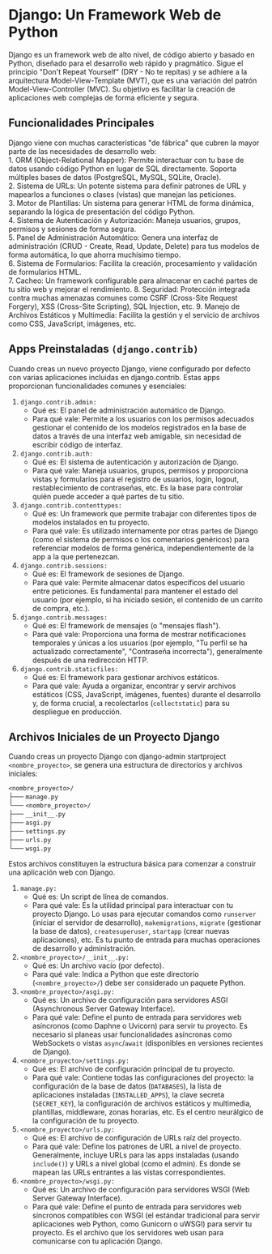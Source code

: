 # Django: Un Framework Web de Python

Django es un framework web de alto nivel, de código abierto y basado en Python, diseñado para el desarrollo web rápido y pragmático. Sigue el principio "Don't Repeat Yourself" (DRY - No te repitas) y se adhiere a la arquitectura Model-View-Template (MVT), que es una variación del patrón Model-View-Controller (MVC). Su objetivo es facilitar la creación de aplicaciones web complejas de forma eficiente y segura.  

## Funcionalidades Principales

Django viene con muchas características "de fábrica" que cubren la mayor parte de las necesidades de desarrollo web:  
    1. ORM (Object-Relational Mapper): Permite interactuar con tu base de datos usando código Python en lugar de SQL directamente. Soporta múltiples bases de datos (PostgreSQL, MySQL, SQLite, Oracle).  
    2. Sistema de URLs: Un potente sistema para definir patrones de URL y mapearlos a funciones o clases (vistas) que manejan las peticiones.  
    3. Motor de Plantillas: Un sistema para generar HTML de forma dinámica, separando la lógica de presentación del código Python.  
    4. Sistema de Autenticación y Autorización: Maneja usuarios, grupos, permisos y sesiones de forma segura.  
    5. Panel de Administración Automático: Genera una interfaz de administración (CRUD - Create, Read, Update, Delete) para tus modelos de forma automática, lo que ahorra muchísimo tiempo.  
    6. Sistema de Formularios: Facilita la creación, procesamiento y validación de formularios HTML.  
    7. Cacheo: Un framework configurable para almacenar en caché partes de tu sitio web y mejorar el rendimiento.
    8. Seguridad: Protección integrada contra muchas amenazas comunes como CSRF (Cross-Site Request Forgery), XSS (Cross-Site Scripting), SQL Injection, etc.
    9. Manejo de Archivos Estáticos y Multimedia: Facilita la gestión y el servicio de archivos como CSS, JavaScript, imágenes, etc.

## Apps Preinstaladas `(django.contrib)`

Cuando creas un nuevo proyecto Django, viene configurado por defecto con varias aplicaciones incluidas en django.contrib. Estas apps proporcionan funcionalidades comunes y esenciales:  
1. `django.contrib.admin:`
   - Qué es: El panel de administración automático de Django.
   - Para qué vale: Permite a los usuarios con los permisos adecuados gestionar el contenido de los modelos registrados en la base de datos a través de una interfaz web amigable, sin necesidad de escribir código de interfaz.
2. `django.contrib.auth:`
   - Qué es: El sistema de autenticación y autorización de Django.
   - Para qué vale: Maneja usuarios, grupos, permisos y proporciona vistas y formularios para el registro de usuarios, login, logout, restablecimiento de contraseñas, etc. Es la base para controlar quién puede acceder a qué partes de tu sitio.
3. `django.contrib.contenttypes:`
   - Qué es: Un framework que permite trabajar con diferentes tipos de modelos instalados en tu proyecto.
   - Para qué vale: Es utilizado internamente por otras partes de Django (como el sistema de permisos o los comentarios genéricos) para referenciar modelos de forma genérica, independientemente de la app a la que pertenezcan.
4. `django.contrib.sessions:`
   - Qué es: El framework de sesiones de Django.
   - Para qué vale: Permite almacenar datos específicos del usuario entre peticiones. Es fundamental para mantener el estado del usuario (por ejemplo, si ha iniciado sesión, el contenido de un carrito de compra, etc.).
5. `django.contrib.messages:`
   - Qué es: El framework de mensajes (o "mensajes flash").
   - Para qué vale: Proporciona una forma de mostrar notificaciones temporales y únicas a los usuarios (por ejemplo, "Tu perfil se ha actualizado correctamente", "Contraseña incorrecta"), generalmente después de una redirección HTTP.
6. `django.contrib.staticfiles:`
   - Qué es: El framework para gestionar archivos estáticos.
   - Para qué vale: Ayuda a organizar, encontrar y servir archivos estáticos (CSS, JavaScript, imágenes, fuentes) durante el desarrollo y, de forma crucial, a recolectarlos (`collectstatic`) para su despliegue en producción.

## Archivos Iniciales de un Proyecto Django

Cuando creas un proyecto Django con django-admin startproject `<nombre_proyecto>`, se genera una estructura de directorios y archivos iniciales:  

`<nombre_proyecto>/`  
├── `manage.py`  
└── `<nombre_proyecto>/`  
    ├── `__init__.py`  
    ├── `asgi.py`  
    ├── `settings.py`  
    ├── `urls.py`  
    └── `wsgi.py`  

Estos archivos constituyen la estructura básica para comenzar a construir una aplicación web con Django.  

1. `manage.py:`  
    - Qué es: Un script de línea de comandos.  
    - Para qué vale: Es la utilidad principal para interactuar con tu proyecto Django. Lo usas para ejecutar comandos como `runserver` (iniciar el servidor de desarrollo), `makemigrations`, `migrate` (gestionar la base de datos), `createsuperuser`, `startapp` (crear nuevas aplicaciones), etc. Es tu punto de entrada para muchas operaciones de desarrollo y administración.  
2. `<nombre_proyecto>/__init__.py:`  
    - Qué es: Un archivo vacío (por defecto).  
    - Para qué vale: Indica a Python que este directorio (`<nombre_proyecto>/`) debe ser considerado un paquete Python.
3. `<nombre_proyecto>/asgi.py:`  
   - Qué es: Un archivo de configuración para servidores ASGI (Asynchronous Server Gateway Interface).
   - Para qué vale: Define el punto de entrada para servidores web asíncronos (como Daphne o Uvicorn) para servir tu proyecto. Es necesario si planeas usar funcionalidades asíncronas como WebSockets o vistas `async`/`await` (disponibles en versiones recientes de Django).
4. `<nombre_proyecto>/settings.py:`  
   - Qué es: El archivo de configuración principal de tu proyecto.
   - Para qué vale: Contiene todas las configuraciones del proyecto: la configuración de la base de datos (`DATABASES`), la lista de aplicaciones instaladas (`INSTALLED_APPS`), la clave secreta (`SECRET_KEY`), la configuración de archivos estáticos y multimedia, plantillas, middleware, zonas horarias, etc. Es el centro neurálgico de la configuración de tu proyecto.
5. `<nombre_proyecto>/urls.py:`  
   - Qué es: El archivo de configuración de URLs raíz del proyecto.
   - Para qué vale: Define los patrones de URL a nivel de proyecto. Generalmente, incluye URLs para las apps instaladas (usando `include()`) y URLs a nivel global (como el admin). Es donde se mapean las URLs entrantes a las vistas correspondientes.
6. `<nombre_proyecto>/wsgi.py:`
   - Qué es: Un archivo de configuración para servidores WSGI (Web Server Gateway Interface).
   - Para qué vale: Define el punto de entrada para servidores web síncronos compatibles con WSGI (el estándar tradicional para servir aplicaciones web Python, como Gunicorn o uWSGI) para servir tu proyecto. Es el archivo que los servidores web usan para comunicarse con tu aplicación Django.